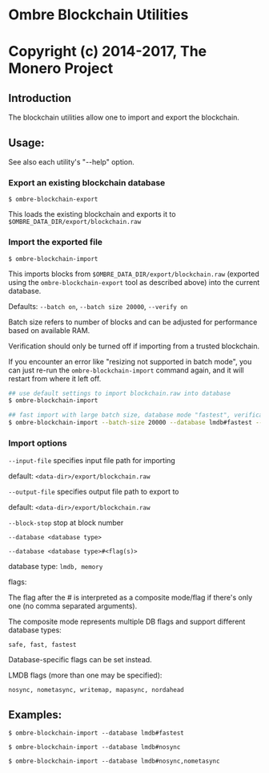 # Ombre Blockchain Utilities

# Copyright (c) 2014-2017, The Monero Project

## Introduction

The blockchain utilities allow one to import and export the blockchain.

## Usage:

See also each utility's "--help" option.

### Export an existing blockchain database

`$ ombre-blockchain-export`

This loads the existing blockchain and exports it to `$OMBRE_DATA_DIR/export/blockchain.raw`

### Import the exported file

`$ ombre-blockchain-import`

This imports blocks from `$OMBRE_DATA_DIR/export/blockchain.raw` (exported using the
`ombre-blockchain-export` tool as described above) into the current database.

Defaults: `--batch on`, `--batch size 20000`, `--verify on`

Batch size refers to number of blocks and can be adjusted for performance based on available RAM.

Verification should only be turned off if importing from a trusted blockchain.

If you encounter an error like "resizing not supported in batch mode", you can just re-run
the `ombre-blockchain-import` command again, and it will restart from where it left off.

```bash
## use default settings to import blockchain.raw into database
$ ombre-blockchain-import

## fast import with large batch size, database mode "fastest", verification off
$ ombre-blockchain-import --batch-size 20000 --database lmdb#fastest --verify off

```

### Import options

`--input-file`
specifies input file path for importing

default: `<data-dir>/export/blockchain.raw`

`--output-file`
specifies output file path to export to

default: `<data-dir>/export/blockchain.raw`

`--block-stop`
stop at block number

`--database <database type>`

`--database <database type>#<flag(s)>`

database type: `lmdb, memory`

flags:

The flag after the # is interpreted as a composite mode/flag if there's only
one (no comma separated arguments).

The composite mode represents multiple DB flags and support different database types:

`safe, fast, fastest`

Database-specific flags can be set instead.

LMDB flags (more than one may be specified):

`nosync, nometasync, writemap, mapasync, nordahead`

## Examples:

```
$ ombre-blockchain-import --database lmdb#fastest

$ ombre-blockchain-import --database lmdb#nosync

$ ombre-blockchain-import --database lmdb#nosync,nometasync
```
